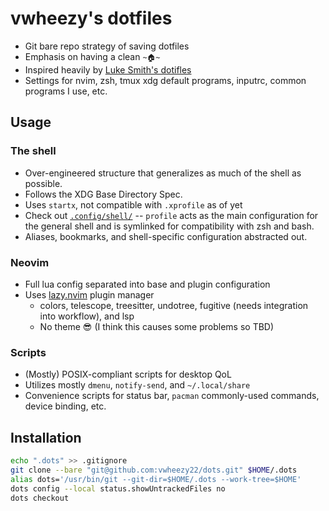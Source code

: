 # vwheezy's dotfiles

- Git bare repo strategy of saving dotfiles
- Emphasis on having a clean `~🏠~`
- Inspired heavily by [Luke Smith's dotifles](https://github.com/LukeSmithxyz/voidrice/tree/master)
- Settings for nvim, zsh, tmux xdg default programs, inputrc, common programs I use, etc.
  

## Usage

### The shell
- Over-engineered structure that generalizes as much of the shell as possible.
- Follows the XDG Base Directory Spec.
- Uses `startx`, not compatible with `.xprofile` as of yet
- Check out [`.config/shell/`](https://github.com/vwheezy22/dots/tree/master/.config/shell) -- `profile` acts as the main configuration for the general shell and is symlinked
  for compatibility with zsh and bash.
- Aliases, bookmarks, and shell-specific configuration abstracted out.

### Neovim
- Full lua config separated into base and plugin configuration
- Uses [lazy.nvim](https://github.com/folke/lazy.nvim) plugin manager
    - colors, telescope, treesitter, undotree, fugitive (needs integration into workflow), and lsp
    - No theme 😎 (I think this causes some problems so TBD)

### Scripts
- (Mostly) POSIX-compliant scripts for desktop QoL
- Utilizes mostly `dmenu`, `notify-send`, and `~/.local/share`
- Convenience scripts for status bar, `pacman` commonly-used commands, device binding, etc.

## Installation
```sh
echo ".dots" >> .gitignore 
git clone --bare "git@github.com:vwheezy22/dots.git" $HOME/.dots 
alias dots='/usr/bin/git --git-dir=$HOME/.dots --work-tree=$HOME'
dots config --local status.showUntrackedFiles no
dots checkout
```

